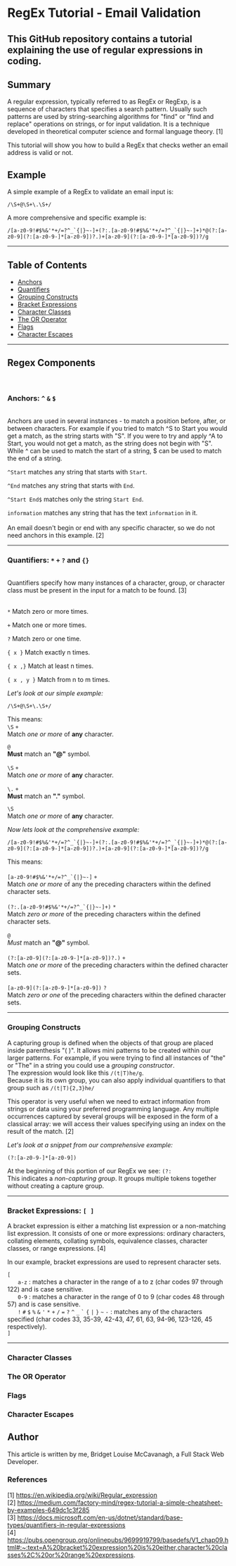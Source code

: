 # RegEx Tutorial - Email Validation

## This GitHub repository contains a tutorial explaining the use of regular expressions in coding.

## Summary

A regular expression, typically referred to as RegEx or RegExp, is a sequence of characters that specifies a search pattern. Usually such patterns are used by string-searching algorithms for "find" or "find and replace" operations on strings, or for input validation. It is a technique developed in theoretical computer science and formal language theory. [1]

This tutorial will show you how to build a RegEx that checks wether an email address is valid or not.

## Example

A simple example of a RegEx to validate an email input is:

`/\S+@\S+\.\S+/`

A more comprehensive and specific example is:

```/[a-z0-9!#$%&'*+/=?^_`{|}~-]+(?:.[a-z0-9!#$%&'*+/=?^_`{|}~-]+)*@(?:[a-z0-9](?:[a-z0-9-]*[a-z0-9])?.)+[a-z0-9](?:[a-z0-9-]*[a-z0-9])?/g```

---

## Table of Contents

- [Anchors](#anchors)
- [Quantifiers](#quantifiers)
- [Grouping Constructs](#grouping-constructs)
- [Bracket Expressions](#bracket-expressions)
- [Character Classes](#character-classes)
- [The OR Operator](#the-or-operator)
- [Flags](#flags)
- [Character Escapes](#character-escapes)

---

## Regex Components
<br>

### Anchors: `^` `&` `$`
<br>
Anchors are used in several instances - to match a position before, after, or between characters. For example if you tried to match ^S to Start you would get a match, as the string starts with "S". If you were to try and apply ^A to Start, you would not get a match, as the string does not begin with "S".
While ^ can be used to match the start of a string, $ can be used to match the end of a string.

`^Start` matches any string that starts with `Start`.

`^End` matches any string that starts with `End`.

`^Start End$` matches only the string `Start End`.

`information` matches any string that has the text `information` in it.
<br>
<br>
An email doesn't begin or end with any specific character, so we do not need anchors in this example. [2]

---

### Quantifiers: `*` `+` `?` and `{}`
<br>
Quantifiers specify how many instances of a character, group, or character class must be present in the input for a match to be found. [3]
<br>
<br>

`*` Match zero or more times.

`+` Match one or more times.

`?` Match zero or one time.

`{ x }` Match exactly n times.

`{ x ,}` Match at least n times.

`{ x , y }` Match from n to m times.

*Let's look at our simple example:*

`/\S+@\S+\.\S+/`

This means:
<br>
`\S` `+`
<br>
Match *one or more* of __any__ character.
<br>

`@`
<br>
__Must__ match an __"@"__ symbol.
<br>

`\S` `+`
<br>
Match *one or more* of __any__ character.
<br>

`\.` `+`
<br>
__Must__ match an __"."__ symbol.
<br>

`\S`
<br>
Match *one or more* of __any__ character.

*Now lets look at the comprehensive example:*

```/[a-z0-9!#$%&'*+/=?^_`{|}~-]+(?:.[a-z0-9!#$%&'*+/=?^_`{|}~-]+)*@(?:[a-z0-9](?:[a-z0-9-]*[a-z0-9])?.)+[a-z0-9](?:[a-z0-9-]*[a-z0-9])?/g```

This means:
<br>
<br>
```[a-z0-9!#$%&'*+/=?^_`{|}~-]``` `+`
<br>
Match *one or more* of any the preceding characters within the defined character sets.
<br>
<br>
```(?:.[a-z0-9!#$%&'*+/=?^_`{|}~-]+)``` `*`
<br>
Match *zero or more* of the preceding characters within the defined character sets.
<br>
<br>
`@`
<br>
*Must* match an __"@"__ symbol.
<br>
<br>
```(?:[a-z0-9](?:[a-z0-9-]*[a-z0-9])?.)``` `+`
<br>
Match *one or more* of the preceding characters within the defined character sets.
<br>
<br>
```[a-z0-9](?:[a-z0-9-]*[a-z0-9])``` `?`
<br>
Match *zero or one* of the preceding characters within the defined character sets.

---

### Grouping Constructs

A capturing group is defined when the objects of that group are placed inside parenthesis "( )". It allows mini patterns to be created within our larger patterns. For example, if you were trying to find all instances of "the" or "The" in a string you could use a *grouping constructor*.
<br>
The expression would look like this `/(t|T)he/g`.
<br>
Because it is its own group, you can also apply individual quantifiers to that group such as `/(t|T){2,3}he/`

This operator is very useful when we need to extract information from strings or data using your preferred programming language. Any multiple occurrences captured by several groups will be exposed in the form of a classical array: we will access their values specifying using an index on the result of the match. [2]

*Let's look at a snippet from our comprehensive example:*
<br>

```(?:[a-z0-9-]*[a-z0-9])```
<br>

At the beginning of this portion of our RegEx we see:
`(?:` 
<br>
This indicates a *non-capturing group*. It groups multiple tokens together without creating a capture group.

---

### Bracket Expressions: `[ ]`

A bracket expression is either a matching list expression or a non-matching list expression. It consists of one or more expressions: ordinary characters, collating elements, collating symbols, equivalence classes, character classes, or range expressions. [4]

In our example, bracket expressions are used to represent character sets.

`[`
<br>
&nbsp;&nbsp;&nbsp;&nbsp;&nbsp;&nbsp;`a-z` : matches a character in the range of a to z (char codes 97 through 122) and is case sensitive.
<br>
&nbsp;&nbsp;&nbsp;&nbsp;&nbsp;&nbsp;`0-9` : matches a character in the range of 0 to 9 (char codes 48 through 57) and is case sensitive.
<br>
&nbsp;&nbsp;&nbsp;&nbsp;&nbsp;&nbsp;`!` `#` `$` `%` `&` `'` `*` `+` `/` `=` `?` `^` `_` ``` ` ``` `{` `|` `}` `~` `-` : matches any of the characters specified (char codes 33, 35-39, 42-43, 47, 61, 63, 94-96, 123-126, 45 respectively).
<br>
`]`

---

### Character Classes

### The OR Operator

### Flags

### Character Escapes

## Author

This article is written by me, Bridget Louise McCavanagh, a Full Stack Web Developer.

### References

[1] https://en.wikipedia.org/wiki/Regular_expression
<br>
[2] https://medium.com/factory-mind/regex-tutorial-a-simple-cheatsheet-by-examples-649dc1c3f285
<br>
[3] https://docs.microsoft.com/en-us/dotnet/standard/base-types/quantifiers-in-regular-expressions
<br>
[4] https://pubs.opengroup.org/onlinepubs/9699919799/basedefs/V1_chap09.html#:~:text=A%20bracket%20expression%20is%20either,character%20classes%2C%20or%20range%20expressions.